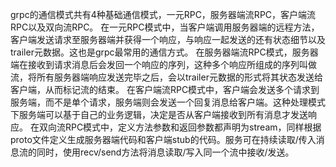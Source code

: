 grpc的通信模式共有4种基础通信模式，一元RPC，服务器端流RPC，客户端流RPC以及双向流RPC。
在一元RPC模式中，当客户端调用服务器端的远程方法，客户端发送请求至服务器端并获得一个响应，与响应一起发送的还有状态细节以及trailer元数据。这也是grpc最常用的通信方式。
在服务器端流RPC模式，服务器端在接收到请求消息后会发回一个响应的序列，这种多个响应所组成的序列叫做流，将所有服务器端响应发送完毕之后，会以trailer元数据的形式将其状态发送给客户端，从而标记流的结束。
在客户端流RPC模式中，客户端会发送多个请求到服务端，而不是单个请求，服务端则会发送一个回复消息给客户端。这种处理模式下服务端可以基于自己的业务逻辑，决定是否从客户端接收到所有消息才发送响应。
在双向流RPC模式中，定义方法参数和返回参数都声明为stream，同样根据proto文件定义生成服务器端代码和客户端stub的代码。服务可在持续读取/传入消息流的同时，使用recv/send方法将消息读取/写入同一个流中接收/发送。